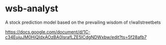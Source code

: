 # wsb-analyst
A stock prediction model based on the prevailing wisdom of r/wallstreetbets

https://docs.google.com/document/d/1C-c34EujuJM0HiQIdxAOzBA0lsrafLZE5lCdgNDWxbw/edit?ts=5f28afb7
